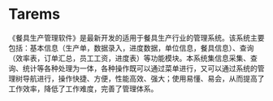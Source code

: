 # Tarems
 《餐具生产管理软件》是最新开发的适用于餐具生产行业的管理系统。该系统主要包括：基本信息（生产单，数据录入，进度数据，单位信息，餐具信息）、查询（效率表，订单汇总，员工工资，进度表）等功能模块。本系统集信息采集、查询、统计等各种处理为一体，各种操作既可以通过菜单进行，又可以通过系统的管理树导航进行，操作快捷、方便，性能高效、强大；使用易懂、易会，从而提高了工作效率，降低了工作难度，完善了管理体系。
